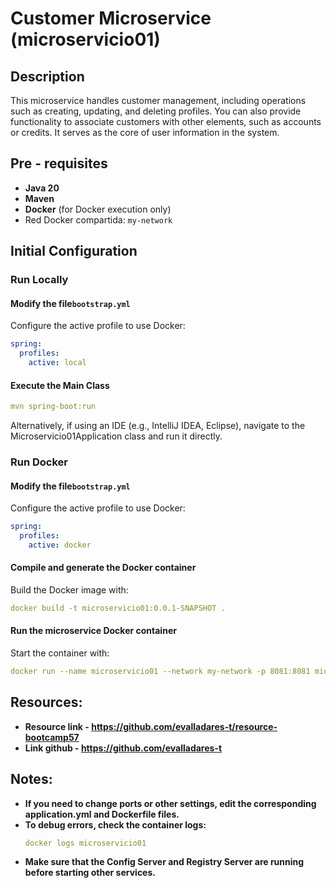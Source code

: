 # Customer Microservice (microservicio01)

## Description

This microservice handles customer management, including operations such as creating, updating, and deleting profiles. You can also provide functionality to associate customers with other elements, such as accounts or credits. It serves as the core of user information in the system.

## Pre - requisites

- **Java 20**
- **Maven**
- **Docker** (for Docker execution only)
- Red Docker compartida: `my-network`

## Initial Configuration

### Run Locally

#### Modify the file`bootstrap.yml`

Configure the active profile to use Docker:

```yaml
spring:
  profiles:
    active: local
```

#### Execute the Main Class

```yaml
mvn spring-boot:run
```
Alternatively, if using an IDE (e.g., IntelliJ IDEA, Eclipse), navigate to the Microservicio01Application class and run it directly.

### Run Docker

#### Modify the file`bootstrap.yml`

Configure the active profile to use Docker:

```yaml
spring:
  profiles:
    active: docker
```
#### Compile and generate the Docker container
Build the Docker image with:

```yaml
docker build -t microservicio01:0.0.1-SNAPSHOT .
```

####  Run the microservice Docker container
Start the container with:

```yaml
docker run --name microservicio01 --network my-network -p 8081:8081 microservicio01:0.0.1-SNAPSHOT
```

## Resources:
- **Resource link  - https://github.com/evalladares-t/resource-bootcamp57**
- **Link github  - https://github.com/evalladares-t**

## Notes:
- **If you need to change ports or other settings, edit the corresponding application.yml and Dockerfile files.**
- **To debug errors, check the container logs:**
    ```yaml
    docker logs microservicio01
    ``` 
- **Make sure that the Config Server and Registry Server are running before starting other services.**
